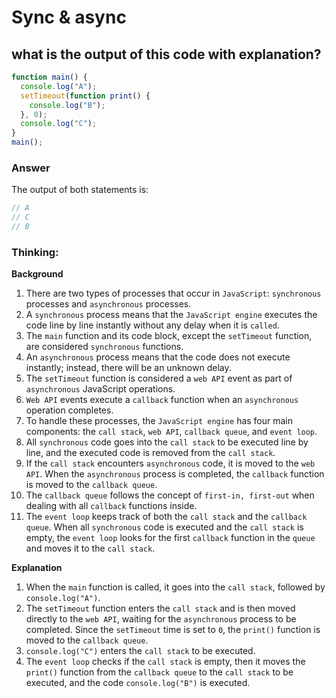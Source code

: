 # Sync & async

## what is the output of this code with explanation?

```js
function main() {
  console.log("A");
  setTimeout(function print() {
    console.log("B");
  }, 0);
  console.log("C");
}
main();
```

### Answer

The output of both statements is:

```js
// A
// C
// B
```

### Thinking:

**Background**

1. There are two types of processes that occur in `JavaScript`: `synchronous` processes and `asynchronous` processes.
2. A `synchronous` process means that the `JavaScript engine` executes the code line by line instantly without any delay when it is `called`.
3. The `main` function and its code block, except the `setTimeout` function, are considered `synchronous` functions.
4. An `asynchronous` process means that the code does not execute instantly; instead, there will be an unknown delay.
5. The `setTimeout` function is considered a `web API` event as part of `asynchronous` JavaScript operations.
6. `Web API` events execute a `callback` function when an `asynchronous` operation completes.
7. To handle these processes, the `JavaScript engine` has four main components: the `call stack`, `web API`, `callback queue`, and `event loop`.
8. All `synchronous` code goes into the `call stack` to be executed line by line, and the executed code is removed from the `call stack`.
9. If the `call stack` encounters `asynchronous` code, it is moved to the `web API`. When the `asynchronous` process is completed, the `callback` function is moved to the `callback queue`.
10. The `callback queue` follows the concept of `first-in, first-out` when dealing with all `callback` functions inside.
11. The `event loop` keeps track of both the `call stack` and the `callback queue`. When all `synchronous` code is executed and the `call stack` is empty, the `event loop` looks for the first `callback` function in the `queue` and moves it to the `call stack`.

**Explanation**

1. When the `main` function is called, it goes into the `call stack`, followed by `console.log("A")`.
2. The `setTimeout` function enters the `call stack` and is then moved directly to the `web API`, waiting for the `asynchronous` process to be completed. Since the `setTimeout` time is set to `0`, the `print()` function is moved to the `callback queue`.
3. `console.log("C")` enters the `call stack` to be executed.
4. The `event loop` checks if the `call stack` is empty, then it moves the `print()` function from the `callback queue` to the `call stack` to be executed, and the code `console.log("B")` is executed.
